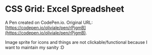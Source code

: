 # CSS Grid: Excel Spreadsheet

A Pen created on CodePen.io. Original URL: [https://codepen.io/oliviale/pen/rPjgmB](https://codepen.io/oliviale/pen/rPjgmB).

Image sprite for icons and things are not clickable/functional because I want to maintain my sanity :D